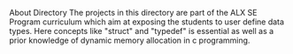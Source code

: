 About Directory
The projects in this directory are part of the ALX SE Program curriculum which aim at exposing the students to user define data types. Here concepts like "struct" and "typedef" is essential as well as a prior knowledge of dynamic memory allocation in c programming.
